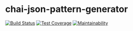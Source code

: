 # chai-json-pattern-generator

[![Build Status](https://travis-ci.org/orieken/chai-json-pattern-generator.svg?branch=master)](https://travis-ci.org/orieken/chai-json-pattern-generator)
[![Test Coverage](https://api.codeclimate.com/v1/badges/52e96b7184ea2a322291/test_coverage)](https://codeclimate.com/github/orieken/chai-json-pattern-generator/test_coverage)
[![Maintainability](https://api.codeclimate.com/v1/badges/52e96b7184ea2a322291/maintainability)](https://codeclimate.com/github/orieken/chai-json-pattern-generator/maintainability)



